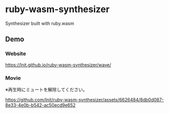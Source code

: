 # ruby-wasm-synthesizer
Synthesizer built with ruby.wasm

## Demo

### Website

https://lnit.github.io/ruby-wasm-synthesizer/wave/

### Movie
※再生時にミュートを解除してください。

https://github.com/lnit/ruby-wasm-synthesizer/assets/6626484/8db0d087-8e33-4e0b-b542-ac50ecd9e652

